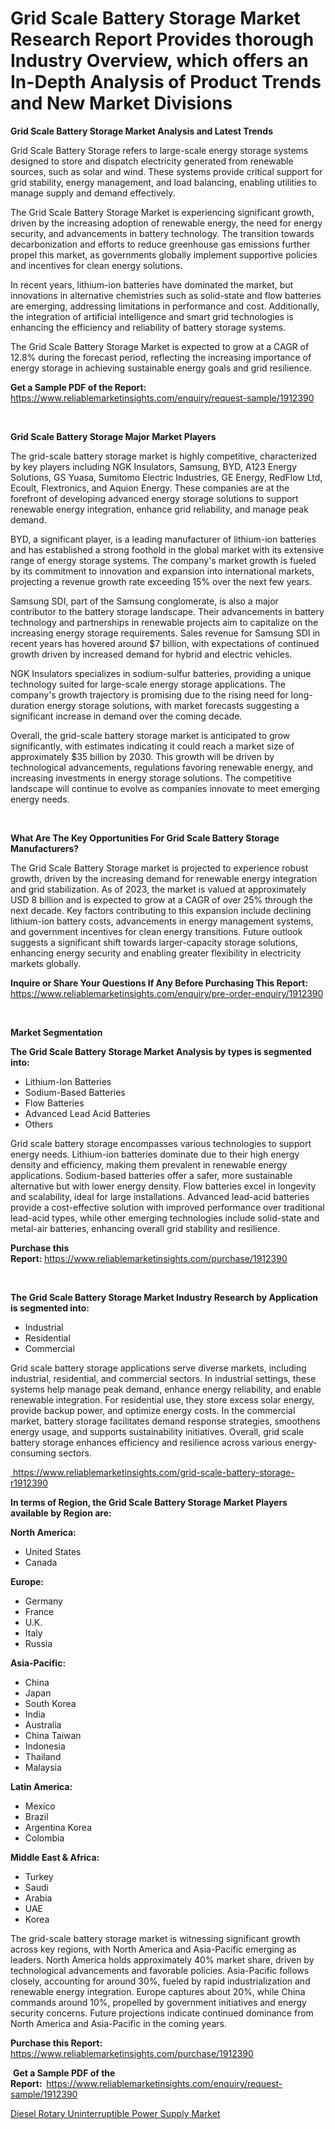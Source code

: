 <p><h1>Grid Scale Battery Storage Market Research Report Provides thorough Industry Overview, which offers an In-Depth Analysis of Product Trends and New Market Divisions</h1></p><p><strong>Grid Scale Battery Storage Market Analysis and Latest Trends</strong></p>
<p><p>Grid Scale Battery Storage refers to large-scale energy storage systems designed to store and dispatch electricity generated from renewable sources, such as solar and wind. These systems provide critical support for grid stability, energy management, and load balancing, enabling utilities to manage supply and demand effectively. </p><p>The Grid Scale Battery Storage Market is experiencing significant growth, driven by the increasing adoption of renewable energy, the need for energy security, and advancements in battery technology. The transition towards decarbonization and efforts to reduce greenhouse gas emissions further propel this market, as governments globally implement supportive policies and incentives for clean energy solutions. </p><p>In recent years, lithium-ion batteries have dominated the market, but innovations in alternative chemistries such as solid-state and flow batteries are emerging, addressing limitations in performance and cost. Additionally, the integration of artificial intelligence and smart grid technologies is enhancing the efficiency and reliability of battery storage systems. </p><p>The Grid Scale Battery Storage Market is expected to grow at a CAGR of 12.8% during the forecast period, reflecting the increasing importance of energy storage in achieving sustainable energy goals and grid resilience.</p></p>
<p><strong>Get a Sample PDF of the Report:&nbsp;</strong> <a href="https://www.reliablemarketinsights.com/enquiry/request-sample/1912390?utm_campaign=2341&utm_medium=2&utm_source=Github&utm_content=ia&utm_term=13022025&utm_id=grid-scale-battery-storage">https://www.reliablemarketinsights.com/enquiry/request-sample/1912390</a></p>
<p>&nbsp;</p>
<p><strong>Grid Scale Battery Storage Major Market Players</strong></p>
<p><p>The grid-scale battery storage market is highly competitive, characterized by key players including NGK Insulators, Samsung, BYD, A123 Energy Solutions, GS Yuasa, Sumitomo Electric Industries, GE Energy, RedFlow Ltd, Ecoult, Flextronics, and Aquion Energy. These companies are at the forefront of developing advanced energy storage solutions to support renewable energy integration, enhance grid reliability, and manage peak demand.</p><p>BYD, a significant player, is a leading manufacturer of lithium-ion batteries and has established a strong foothold in the global market with its extensive range of energy storage systems. The company's market growth is fueled by its commitment to innovation and expansion into international markets, projecting a revenue growth rate exceeding 15% over the next few years.</p><p>Samsung SDI, part of the Samsung conglomerate, is also a major contributor to the battery storage landscape. Their advancements in battery technology and partnerships in renewable projects aim to capitalize on the increasing energy storage requirements. Sales revenue for Samsung SDI in recent years has hovered around $7 billion, with expectations of continued growth driven by increased demand for hybrid and electric vehicles.</p><p>NGK Insulators specializes in sodium-sulfur batteries, providing a unique technology suited for large-scale energy storage applications. The company's growth trajectory is promising due to the rising need for long-duration energy storage solutions, with market forecasts suggesting a significant increase in demand over the coming decade.</p><p>Overall, the grid-scale battery storage market is anticipated to grow significantly, with estimates indicating it could reach a market size of approximately $35 billion by 2030. This growth will be driven by technological advancements, regulations favoring renewable energy, and increasing investments in energy storage solutions. The competitive landscape will continue to evolve as companies innovate to meet emerging energy needs.</p></p>
<p>&nbsp;</p>
<p><strong>What Are The Key Opportunities For Grid Scale Battery Storage Manufacturers?</strong></p>
<p><p>The Grid Scale Battery Storage market is projected to experience robust growth, driven by the increasing demand for renewable energy integration and grid stabilization. As of 2023, the market is valued at approximately USD 8 billion and is expected to grow at a CAGR of over 25% through the next decade. Key factors contributing to this expansion include declining lithium-ion battery costs, advancements in energy management systems, and government incentives for clean energy transitions. Future outlook suggests a significant shift towards larger-capacity storage solutions, enhancing energy security and enabling greater flexibility in electricity markets globally.</p></p>
<p><strong>Inquire or Share Your Questions If Any Before Purchasing This Report:</strong> <a href="https://www.reliablemarketinsights.com/enquiry/pre-order-enquiry/1912390?utm_campaign=2341&utm_medium=2&utm_source=Github&utm_content=ia&utm_term=13022025&utm_id=grid-scale-battery-storage">https://www.reliablemarketinsights.com/enquiry/pre-order-enquiry/1912390</a></p>
<p>&nbsp;</p>
<p><strong>Market Segmentation</strong></p>
<p><strong>The Grid Scale Battery Storage Market Analysis by types is segmented into:</strong></p>
<p><ul><li>Lithium-Ion Batteries</li><li>Sodium-Based Batteries</li><li>Flow Batteries</li><li>Advanced Lead Acid Batteries</li><li>Others</li></ul></p>
<p><p>Grid scale battery storage encompasses various technologies to support energy needs. Lithium-ion batteries dominate due to their high energy density and efficiency, making them prevalent in renewable energy applications. Sodium-based batteries offer a safer, more sustainable alternative but with lower energy density. Flow batteries excel in longevity and scalability, ideal for large installations. Advanced lead-acid batteries provide a cost-effective solution with improved performance over traditional lead-acid types, while other emerging technologies include solid-state and metal-air batteries, enhancing overall grid stability and resilience.</p></p>
<p><strong>Purchase this Report:&nbsp;</strong><a href="https://www.reliablemarketinsights.com/purchase/1912390?utm_campaign=2341&utm_medium=2&utm_source=Github&utm_content=ia&utm_term=13022025&utm_id=grid-scale-battery-storage">https://www.reliablemarketinsights.com/purchase/1912390</a></p>
<p>&nbsp;</p>
<p><strong>The Grid Scale Battery Storage Market Industry Research by Application is segmented into:</strong></p>
<p><ul><li>Industrial</li><li>Residential</li><li>Commercial</li></ul></p>
<p><p>Grid scale battery storage applications serve diverse markets, including industrial, residential, and commercial sectors. In industrial settings, these systems help manage peak demand, enhance energy reliability, and enable renewable integration. For residential use, they store excess solar energy, provide backup power, and optimize energy costs. In the commercial market, battery storage facilitates demand response strategies, smoothens energy usage, and supports sustainability initiatives. Overall, grid scale battery storage enhances efficiency and resilience across various energy-consuming sectors.</p></p>
<p><a href="https://www.reliablemarketinsights.com/grid-scale-battery-storage-r1912390?utm_campaign=2341&utm_medium=2&utm_source=Github&utm_content=ia&utm_term=13022025&utm_id=grid-scale-battery-storage">&nbsp;https://www.reliablemarketinsights.com/grid-scale-battery-storage-r1912390</a></p>
<p><strong>In terms of Region, the Grid Scale Battery Storage Market Players available by Region are:</strong></p>
<p>
    <p> <strong> North America: </strong>
        <ul>
            <li>United States</li>
            <li>Canada</li>
        </ul>
        </p> 
    <p> <strong> Europe: </strong>
        <ul>
            <li>Germany</li>
            <li>France</li>
            <li>U.K.</li>
            <li>Italy</li>
            <li>Russia</li>
        </ul>
        </p> 
    <p> <strong> Asia-Pacific: </strong>
        <ul>
            <li>China</li>
            <li>Japan</li>
            <li>South Korea</li>
            <li>India</li>
            <li>Australia</li>
            <li>China Taiwan</li>
            <li>Indonesia</li>
            <li>Thailand</li>
            <li>Malaysia</li>
        </ul>
        </p> 
    <p> <strong> Latin America: </strong>
        <ul>
            <li>Mexico</li>
            <li>Brazil</li>
            <li>Argentina Korea</li>
            <li>Colombia</li>
        </ul>
        </p> 
    <p> <strong> Middle East & Africa: </strong>
        <ul>
            <li>Turkey</li>
            <li>Saudi</li>
            <li>Arabia</li>
            <li>UAE</li>
            <li>Korea</li>
        </ul>
    </p>
    </p>
<p><p>The grid-scale battery storage market is witnessing significant growth across key regions, with North America and Asia-Pacific emerging as leaders. North America holds approximately 40% market share, driven by technological advancements and favorable policies. Asia-Pacific follows closely, accounting for around 30%, fueled by rapid industrialization and renewable energy integration. Europe captures about 20%, while China commands around 10%, propelled by government initiatives and energy security concerns. Future projections indicate continued dominance from North America and Asia-Pacific in the coming years.</p></p>
<p><strong>Purchase this Report: </strong><a href="https://www.reliablemarketinsights.com/purchase/1912390?utm_campaign=2341&utm_medium=2&utm_source=Github&utm_content=ia&utm_term=13022025&utm_id=grid-scale-battery-storage">https://www.reliablemarketinsights.com/purchase/1912390</a></p>
<p>&nbsp;<strong>Get a Sample PDF of the Report:&nbsp;&nbsp;</strong><a href="https://www.reliablemarketinsights.com/enquiry/request-sample/1912390?utm_campaign=2341&utm_medium=2&utm_source=Github&utm_content=ia&utm_term=13022025&utm_id=grid-scale-battery-storage">https://www.reliablemarketinsights.com/enquiry/request-sample/1912390</a></p>
<p><strong></strong></p>
<p><p><a href="https://github.com/arvelm4nthig/Market-Research-Report-List-1/blob/main/diesel-rotary-uninterruptible-power-supply-market.md?utm_campaign=2341&utm_medium=2&utm_source=Github&utm_content=ia&utm_term=13022025&utm_id=grid-scale-battery-storage">Diesel Rotary Uninterruptible Power Supply Market</a></p></p>